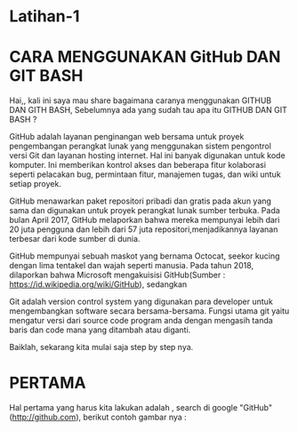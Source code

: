 # Latihan-1
# CARA MENGGUNAKAN GitHub DAN GIT BASH

Hai,, kali ini saya mau share bagaimana caranya menggunakan GITHUB DAN GITH BASH, Sebelumnya ada yang sudah tau apa itu GITHUB DAN GIT BASH ?

GitHub adalah layanan penginangan web bersama untuk proyek pengembangan perangkat lunak yang menggunakan sistem pengontrol versi Git dan layanan hosting internet. Hal ini banyak digunakan untuk kode komputer. Ini memberikan kontrol akses dan beberapa fitur kolaborasi seperti pelacakan bug, permintaan fitur, manajemen tugas, dan wiki untuk setiap proyek.

GitHub menawarkan paket repositori pribadi dan gratis pada akun yang sama dan digunakan untuk proyek perangkat lunak sumber terbuka. Pada bulan April 2017, GitHub melaporkan bahwa mereka mempunyai lebih dari 20 juta pengguna dan lebih dari 57 juta repositori,menjadikannya layanan terbesar dari kode sumber di dunia.

GitHub mempunyai sebuah maskot yang bernama Octocat, seekor kucing dengan lima tentakel dan wajah seperti manusia.
Pada tahun 2018, dilaporkan bahwa Microsoft mengakuisisi GitHub(Sumber : https://id.wikipedia.org/wiki/GitHub), sedangkan

Git adalah version control system yang digunakan para developer untuk mengembangkan software secara bersama-bersama. Fungsi utama git yaitu mengatur versi dari source code program anda dengan mengasih tanda baris dan code mana yang ditambah atau diganti.

Baiklah, sekarang kita mulai saja step by step nya.

# PERTAMA
Hal pertama yang harus kita lakukan adalah , search di google "GitHub" (http://github.com), berikut contoh gambar nya :

